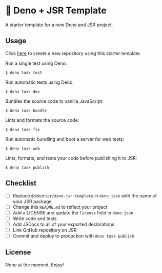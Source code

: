 # 🦕 Deno + JSR Template

A starter template for a new Deno and JSR project.

## Usage

Click
[here](https://github.com/new?template_name=deno-jsr-template&template_owner=butterdebugger)
to create a new repository using this starter template.

Run a single test using Deno:

```console
$ deno task test
```

Run automatic tests using Deno:

```console
$ deno task dev
```

Bundles the source code to vanilla JavaScript:

```console
$ deno task bundle
```

Lints and formats the source code:

```console
$ deno task fix
```

Run automatic bundling and boot a server for web tests:

```console
$ deno task web
```

Lints, formats, and tests your code before publishing it to JSR:

```console
$ deno task publish
```

## Checklist

- [ ] Replace `@debutter/deno-jsr-template` in `deno.json` with the name of your
      JSR package
- [ ] Change this `README.md` to reflect your project
- [ ] Add a LICENSE and update the `license` field in `deno.json`
- [ ] Write code and tests
- [ ] Add JSDocs to all of your exported declarations
- [ ] Link GitHub repository on JSR
- [ ] Commit and deploy to production with `deno task publish`

## License

None at the moment. Enjoy!
